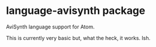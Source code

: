 # language-avisynth package

AviSynth language support for Atom.

This is currently very basic but, what the heck, it works. Ish.
